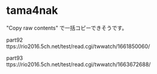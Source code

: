 # tama4nak

"Copy raw contents" で一括コピーできそうです。

part92  
ttps://rio2016.5ch.net/test/read.cgi/twwatch/1661850060/

part93   
ttps://rio2016.5ch.net/test/read.cgi/twwatch/1663672688/
